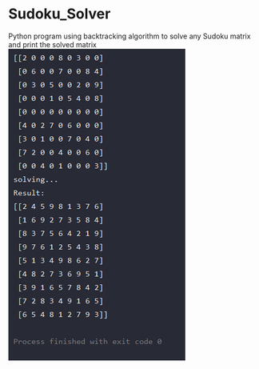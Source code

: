 # Sudoku_Solver

Python program using backtracking algorithm to solve any Sudoku matrix and print the solved matrix
![](img.PNG)
